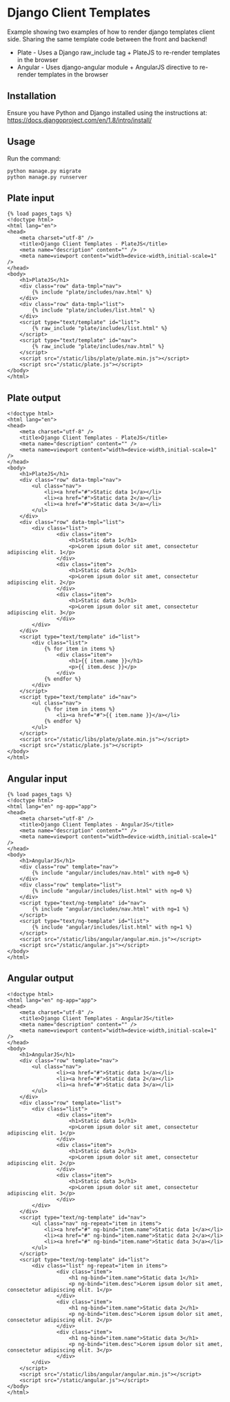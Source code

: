 # Django Client Templates

Example showing two examples of how to render django templates client side. Sharing the same template code between the front and backend!

* Plate - Uses a Django raw_include tag + PlateJS to re-render templates in the browser
* Angular - Uses django-angular module + AngularJS directive to re-render templates in the browser

## Installation

Ensure you have Python and Django installed using the instructions at:
https://docs.djangoproject.com/en/1.8/intro/install/

## Usage

Run the command:

    python manage.py migrate
    python manage.py runserver
    
## Plate input

    {% load pages_tags %}
    <!doctype html>
    <html lang="en">
    <head>
        <meta charset="utf-8" />
        <title>Django Client Templates - PlateJS</title>
        <meta name="description" content="" />
        <meta name=viewport content="width=device-width,initial-scale=1" />
    </head>
    <body>
        <h1>PlateJS</h1>
        <div class="row" data-tmpl="nav">
            {% include "plate/includes/nav.html" %}
        </div>
        <div class="row" data-tmpl="list">
            {% include "plate/includes/list.html" %}
        </div>
        <script type="text/template" id="list">
            {% raw_include "plate/includes/list.html" %}
        </script>
        <script type="text/template" id="nav">
            {% raw_include "plate/includes/nav.html" %}
        </script>
        <script src="/static/libs/plate/plate.min.js"></script>
        <script src="/static/plate.js"></script>
    </body>
    </html>

## Plate output

    <!doctype html>
    <html lang="en">
    <head>
        <meta charset="utf-8" />
        <title>Django Client Templates - PlateJS</title>
        <meta name="description" content="" />
        <meta name=viewport content="width=device-width,initial-scale=1" />
    </head>
    <body>
        <h1>PlateJS</h1>
        <div class="row" data-tmpl="nav">
            <ul class="nav">
                <li><a href="#">Static data 1</a></li>
                <li><a href="#">Static data 2</a></li>
                <li><a href="#">Static data 3</a></li>
            </ul>
        </div>
        <div class="row" data-tmpl="list">
            <div class="list">
                    <div class="item">
                        <h1>Static data 1</h1>
                        <p>Lorem ipsum dolor sit amet, consectetur adipiscing elit. 1</p>
                    </div>
                    <div class="item">
                        <h1>Static data 2</h1>
                        <p>Lorem ipsum dolor sit amet, consectetur adipiscing elit. 2</p>
                    </div>
                    <div class="item">
                        <h1>Static data 3</h1>
                        <p>Lorem ipsum dolor sit amet, consectetur adipiscing elit. 3</p>
                    </div>
            </div>
        </div>
        <script type="text/template" id="list">
            <div class="list">
                {% for item in items %}
                    <div class="item">
                        <h1>{{ item.name }}</h1>
                        <p>{{ item.desc }}</p>
                    </div>
                {% endfor %}
            </div>
        </script>
        <script type="text/template" id="nav">
            <ul class="nav">
                {% for item in items %}
                    <li><a href="#">{{ item.name }}</a></li>
                {% endfor %}
            </ul>
        </script>
        <script src="/static/libs/plate/plate.min.js"></script>
        <script src="/static/plate.js"></script>
    </body>
    </html>
    
## Angular input

    {% load pages_tags %}
    <!doctype html>
    <html lang="en" ng-app="app">
    <head>
        <meta charset="utf-8" />
        <title>Django Client Templates - AngularJS</title>
        <meta name="description" content="" />
        <meta name=viewport content="width=device-width,initial-scale=1" />
    </head>
    <body>
        <h1>AngularJS</h1>
        <div class="row" template="nav">
            {% include "angular/includes/nav.html" with ng=0 %}
        </div>
        <div class="row" template="list">
            {% include "angular/includes/list.html" with ng=0 %}
        </div>
        <script type="text/ng-template" id="nav">
            {% include "angular/includes/nav.html" with ng=1 %}
        </script>
        <script type="text/ng-template" id="list">
            {% include "angular/includes/list.html" with ng=1 %}
        </script>
        <script src="/static/libs/angular/angular.min.js"></script>
        <script src="/static/angular.js"></script>
    </body>
    </html>

## Angular output

    <!doctype html>
    <html lang="en" ng-app="app">
    <head>
        <meta charset="utf-8" />
        <title>Django Client Templates - AngularJS</title>
        <meta name="description" content="" />
        <meta name=viewport content="width=device-width,initial-scale=1" />
    </head>
    <body>
        <h1>AngularJS</h1>
        <div class="row" template="nav">
            <ul class="nav">
                    <li><a href="#">Static data 1</a></li>
                    <li><a href="#">Static data 2</a></li>
                    <li><a href="#">Static data 3</a></li>
            </ul>
        </div>
        <div class="row" template="list">
            <div class="list">
                    <div class="item">
                        <h1>Static data 1</h1>
                        <p>Lorem ipsum dolor sit amet, consectetur adipiscing elit. 1</p>
                    </div>
                    <div class="item">
                        <h1>Static data 2</h1>
                        <p>Lorem ipsum dolor sit amet, consectetur adipiscing elit. 2</p>
                    </div>
                    <div class="item">
                        <h1>Static data 3</h1>
                        <p>Lorem ipsum dolor sit amet, consectetur adipiscing elit. 3</p>
                    </div>
            </div>
        </div>
        <script type="text/ng-template" id="nav">
            <ul class="nav" ng-repeat="item in items">
                <li><a href="#" ng-bind="item.name">Static data 1</a></li>
                <li><a href="#" ng-bind="item.name">Static data 2</a></li>
                <li><a href="#" ng-bind="item.name">Static data 3</a></li>
            </ul>
        </script>
        <script type="text/ng-template" id="list">
            <div class="list" ng-repeat="item in items">
                    <div class="item">
                        <h1 ng-bind="item.name">Static data 1</h1>
                        <p ng-bind="item.desc">Lorem ipsum dolor sit amet, consectetur adipiscing elit. 1</p>
                    </div>
                    <div class="item">
                        <h1 ng-bind="item.name">Static data 2</h1>
                        <p ng-bind="item.desc">Lorem ipsum dolor sit amet, consectetur adipiscing elit. 2</p>
                    </div>
                    <div class="item">
                        <h1 ng-bind="item.name">Static data 3</h1>
                        <p ng-bind="item.desc">Lorem ipsum dolor sit amet, consectetur adipiscing elit. 3</p>
                    </div>
            </div>
        </script>
        <script src="/static/libs/angular/angular.min.js"></script>
        <script src="/static/angular.js"></script>
    </body>
    </html>